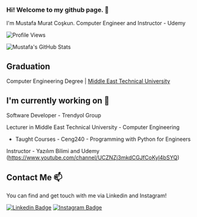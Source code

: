 ### Hi! Welcome to my github page. 👋


I'm Mustafa Murat Coşkun. Computer Engineer and Instructor - Udemy

![Profile Views](https://komarev.com/ghpvc/?username=mustafamuratcoskun)

![Mustafa's GitHub Stats](https://github-readme-stats.vercel.app/api?username=mustafamuratcoskun&show_icons=true)

## Graduation

Computer Engineering Degree |  [Middle East Technical University](https://www.metu.edu.tr/)

## I'm currently working on 🔭

Software Developer - Trendyol Group

Lecturer in Middle East Technical University - Computer Engineering
  - Taught Courses - Ceng240 - Programming with Python for Engineers

Instructor - Yazılım Bilimi and Udemy (https://www.youtube.com/channel/UCZNZj3mkdCGJfCoKyl4bSYQ)


## Contact Me 📫

You can find and get touch with me via Linkedin and Instagram!

[![Linkedin Badge](https://img.shields.io/badge/mustafamuratcoskun-follow%20on%20linkedin-blue?style=for-the-badge&logo=linkedin)](https://www.linkedin.com/in/mustafa-murat-co%C5%9Fkun-428858b9/)
[![Instagram Badge](https://img.shields.io/badge/mustafamuratcoskun-follow%20on%20instagram-blue?style=for-the-badge&logo=instagram)](https://instagram.com/mustafamuratcoskunn/)

